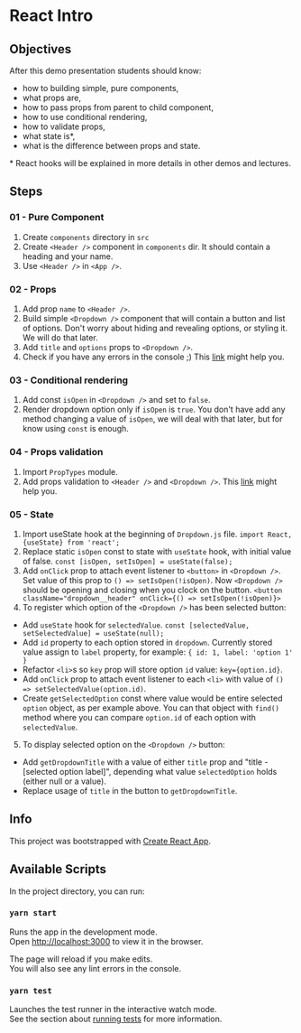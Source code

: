 # React Intro

## Objectives

After this demo presentation students should know:

- how to building simple, pure components,
- what props are,
- how to pass props from parent to child component,
- how to use conditional rendering,
- how to validate props,
- what state is\*,
- what is the difference between props and state.

\* React hooks will be explained in more details in other demos and lectures.

## Steps

### 01 - Pure Component

1. Create `components` directory in `src`
2. Create `<Header />` component in `components` dir. It should contain a heading and your name.
3. Use `<Header />` in `<App />`.

### 02 - Props

1. Add prop `name` to `<Header />`.
2. Build simple `<Dropdown />` component that will contain a button and list of options. Don't worry about hiding and revealing options, or styling it. We will do that later.
3. Add `title` and `options` props to `<Dropdown />`.
4. Check if you have any errors in the console ;) This [link](https://reactjs.org/docs/lists-and-keys.html#keys) might help you.

### 03 - Conditional rendering

1. Add const `isOpen` in `<Dropdown />` and set to `false`.
2. Render dropdown option only if `isOpen` is `true`. You don't have add any method changing a value of `isOpen`, we will deal with that later, but for know using `const` is enough.

### 04 - Props validation

1. Import `PropTypes` module.
2. Add props validation to `<Header />` and `<Dropdown />`. This [link](https://reactjs.org/docs/typechecking-with-proptypes.html) might help you.

### 05 - State

1. Import useState hook at the beginning of `Dropdown.js` file.
   `import React, {useState} from 'react';`
2. Replace static `isOpen` const to state with `useState` hook, with initial value of false.
   `const [isOpen, setIsOpen] = useState(false);`
3. Add `onClick` prop to attach event listener to `<button>` in `<Dropdown />`. Set value of this prop to `() => setIsOpen(!isOpen)`. Now `<Dropdown />` should be opening and closing when you clock on the button.
   `<button className="dropdown__header" onClick={() => setIsOpen(!isOpen)}>`
4. To register which option of the `<Dropdown />` has been selected button:

- Add `useState` hook for `selectedValue`.
  `const [selectedValue, setSelectedValue] = useState(null);`
- Add `id` property to each option stored in `dropdown`. Currently stored value assign to `label` property, for example:
  `{ id: 1, label: 'option 1' }`
- Refactor `<li>`s so `key` prop will store option `id` value: `key={option.id}`.
- Add `onClick` prop to attach event listener to each `<li>` with value of `() => setSelectedValue(option.id)`.
- Create `getSelectedOption` const where value would be entire selected `option` object, as per example above. You can that object with `find()` method where you can compare `option.id` of each option with `selectedValue`.

5. To display selected option on the `<Dropdown />` button:

- Add `getDropdownTitle` with a value of either `title` prop and "title - [selected option label]", depending what value `selectedOption` holds (either null or a value).
- Replace usage of `title` in the button to `getDropdownTitle`.

## Info

This project was bootstrapped with [Create React App](https://github.com/facebook/create-react-app).

## Available Scripts

In the project directory, you can run:

### `yarn start`

Runs the app in the development mode.<br />
Open [http://localhost:3000](http://localhost:3000) to view it in the browser.

The page will reload if you make edits.<br />
You will also see any lint errors in the console.

### `yarn test`

Launches the test runner in the interactive watch mode.<br />
See the section about [running tests](https://facebook.github.io/create-react-app/docs/running-tests) for more information.
